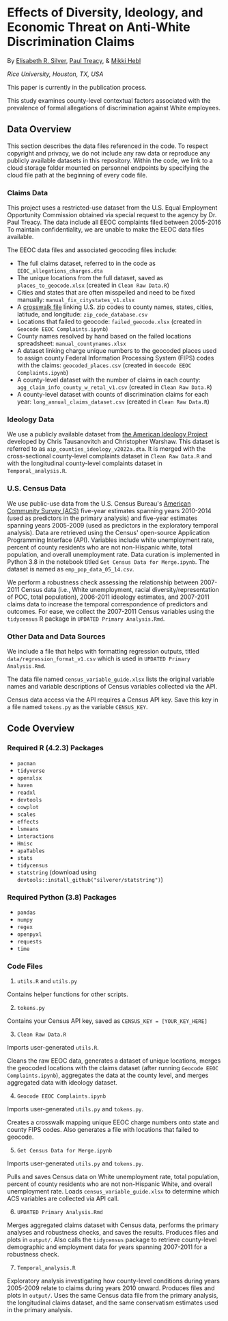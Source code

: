# Effects of Diversity, Ideology, and Economic Threat on Anti-White Discrimination Claims

By [Elisabeth R. Silver](es61@rice.edu), [Paul Treacy](paulctreacy@gmail.com), & [Mikki Hebl](hebl@rice.edu)

*Rice University, Houston, TX, USA*


This paper is currently in the publication process.

This study examines county-level contextual factors associated with the prevalence of formal allegations of discrimination against White employees.

## Data Overview


This section describes the data files referenced in the code. To respect copyright and privacy, we do not include any raw data or reproduce any publicly available datasets in this repository. Within the code, we link to a cloud storage folder mounted on personnel endpoints by specifying the cloud file path at the beginning of every code file. 


### Claims Data


This project uses a restricted-use dataset from the U.S. Equal Employment Opportunity Commission obtained via special request to the agency by Dr. Paul Treacy. The data include all EEOC complaints filed between 2005-2016 To maintain confidentiality, we are unable to make the EEOC data files available. 

The EEOC data files and associated geocoding files include:

- The full claims dataset, referred to in the code as `EEOC_allegations_charges.dta`
- The unique locations from the  full dataset, saved as `places_to_geocode.xlsx` (created in `Clean Raw Data.R`)
- Cities and states that are often misspelled and need to be fixed manually: `manual_fix_citystates_v1.xlsx`
- A [crosswalk file](https://www.unitedstateszipcodes.org/zip-code-database/) linking U.S. zip codes to county names, states, cities, latitude, and longitude: `zip_code_database.csv`
- Locations that failed to geocode: `failed_geocode.xlsx` (created in `Geocode EEOC Complaints.ipynb`)
- County names resolved by hand based on the failed locations spreadsheet: `manual_countynames.xlsx`
- A dataset linking charge unique numbers to the geocoded places used to assign county Federal Information Processing System (FIPS) codes with the claims: `geocoded_places.csv` (created in `Geocode EEOC Complaints.ipynb`)
- A county-level dataset with the number of claims in each county: `agg_claim_info_county_w_retal_v1.csv` (created in `Clean Raw Data.R`)
- A county-level dataset with counts of discrimination claims for each year: `long_annual_claims_dataset.csv` (created in `Clean Raw Data.R`)


### Ideology Data


We use a publicly available dataset from [the American Ideology Project](https://dataverse.harvard.edu/file.xhtml?fileId=6690216&version=1.0) developed by Chris Tausanovitch and Christopher Warshaw. This dataset is referred to as `aip_counties_ideology_v2022a.dta`. It is merged with the cross-sectional county-level complaints dataset in `Clean Raw Data.R` and with the longitudinal county-level complaints dataset in `Temporal_analysis.R`.


### U.S. Census Data


We use public-use data from the U.S. Census Bureau's [American Community Survey (ACS)](https://www.census.gov/data/developers/data-sets/acs-5year.html) five-year estimates spanning years 2010-2014 (used as predictors in the primary analysis) and five-year estimates spanning years 2005-2009 (used as predictors in the exploratory temporal analysis). Data are retrieved using the Census' open-source Application Programming Interface (API). Variables include white unemployment rate, percent of county residents who are not non-Hispanic white, total population, and overall unemployment rate. Data curation is implemented in Python 3.8 in the notebook titled `Get Census Data for Merge.ipynb`. The  dataset is named as `emp_pop_data_05_14.csv`.

We perform a robustness check assessing the relationship between 2007-2011 Census data (i.e., White unemployment, racial diversity/representation of POC, total population), 2006-2011 ideology estimates, and 2007-2011 claims data to increase the temporal correspondence of predictors and outcomes. For ease, we collect the 2007-2011 Census variables using the `tidycensus` R package in `UPDATED Primary Analysis.Rmd`.

### Other Data and Data Sources


We include a file that helps with formatting regression outputs, titled `data/regression_format_v1.csv` which is used in `UPDATED Primary Analysis.Rmd`.

The data file named `census_variable_guide.xlsx` lists the original variable names and variable descriptions of Census variables collected via the API. 

Census data access via the API requires a Census API key. Save this key in a file named `tokens.py` as the variable `CENSUS_KEY`.


## Code Overview


### Required R (4.2.3) Packages


- `pacman`
- `tidyverse`
- `openxlsx`
- `haven`
- `readxl`
- `devtools`
- `cowplot`
- `scales`
- `effects`
- `lsmeans`
- `interactions`
- `Hmisc`
- `apaTables`
- `stats`
- `tidycensus`
- `statstring` (download using `devtools::install_github("silverer/statstring")`)


### Required Python (3.8) Packages


- `pandas`
- `numpy`
- `regex`
- `openpyxl`
- `requests`
- `time`


### Code Files


1. `utils.R` and `utils.py`

Contains helper functions for other scripts.


2. `tokens.py`

Contains your Census API key, saved as `CENSUS_KEY = [YOUR_KEY_HERE]`


3. `Clean Raw Data.R`

Imports user-generated `utils.R`.

Cleans the raw EEOC data, generates a dataset of unique locations, merges the geocoded locations with the claims dataset (after running `Geocode EEOC Complaints.ipynb`), aggregates the data at the county level, and merges aggregated data with ideology dataset. 


4. `Geocode EEOC Complaints.ipynb`

Imports user-generated `utils.py` and `tokens.py`.

Creates a crosswalk mapping unique EEOC charge numbers onto state and county FIPS codes. Also generates a file with locations that failed to geocode.


5. `Get Census Data for Merge.ipynb`

Imports user-generated `utils.py` and `tokens.py`.

Pulls and saves Census data on White unemployment rate, total population, percent of county residents who are not non-Hispanic  White, and overall unemployment rate. Loads `census_variable_guide.xlsx` to determine which ACS variables are collected via API call.


6. `UPDATED Primary Analysis.Rmd`

Merges aggregated claims dataset with Census data, performs the primary analyses and robustness checks, and saves the results. Produces files and plots in `output/`.  Also calls the `tidycensus` package to retrieve county-level demographic and employment data for years spanning 2007-2011 for a robustness check. 

7. `Temporal_analysis.R`

Exploratory analysis investigating how county-level conditions during years 2005-2009 relate to claims during years 2010 onward. Produces files and plots in `output/`. Uses the same Census data file from the primary analysis, the longitudinal claims dataset, and the same conservatism estimates used in the primary analysis. 
